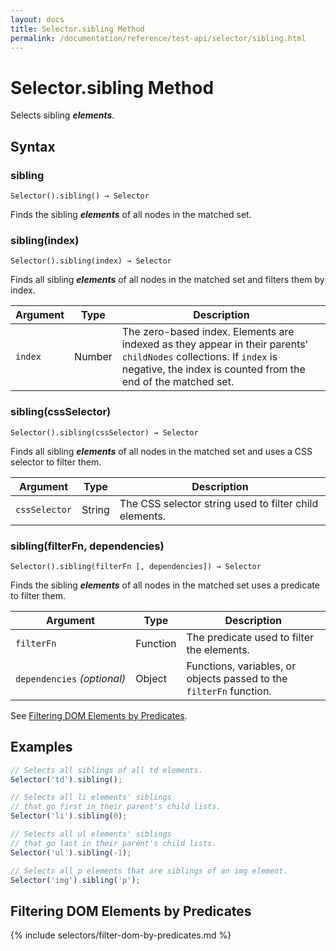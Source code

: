 ```yaml
---
layout: docs
title: Selector.sibling Method
permalink: /documentation/reference/test-api/selector/sibling.html
---
```

# Selector.sibling Method

Selects sibling ***elements***.

## Syntax

### sibling

```text
Selector().sibling() → Selector
```

Finds the sibling ***elements*** of all nodes in the matched set.

### sibling(index)

```text
Selector().sibling(index) → Selector
```

Finds all sibling ***elements*** of all nodes in the matched set and filters them by index.

Argument | Type   | Description
-------- | ------ | --------------
`index`  | Number | The zero-based index. Elements are indexed as they appear in their parents' `childNodes` collections. If `index` is negative, the index is counted from the end of the matched set.

### sibling(cssSelector)

```text
Selector().sibling(cssSelector) → Selector
```

Finds all sibling ***elements*** of all nodes in the matched set and uses a CSS selector to filter them.

Argument      | Type   | Description
------------- | ------ | --------------
`cssSelector` | String | The CSS selector string used to filter child elements.

### sibling(filterFn, dependencies)

```text
Selector().sibling(filterFn [, dependencies]) → Selector
```

Finds the sibling ***elements*** of all nodes in the matched set uses a predicate to filter them.

Argument                         | Type     | Description
-------------------------------- | -------- | --------------
`filterFn`                       | Function | The predicate used to filter the elements.
`dependencies`&#160;*(optional)* | Object   | Functions, variables, or objects passed to the `filterFn` function.

See [Filtering DOM Elements by Predicates](#filtering-dom-elements-by-predicates).

## Examples

```js
// Selects all siblings of all td elements.
Selector('td').sibling();

// Selects all li elements' siblings
// that go first in their parent's child lists.
Selector('li').sibling(0);

// Selects all ul elements' siblings
// that go last in their parent's child lists.
Selector('ul').sibling(-1);

// Selects all p elements that are siblings of an img element.
Selector('img').sibling('p');
```

## Filtering DOM Elements by Predicates

{% include selectors/filter-dom-by-predicates.md %}
